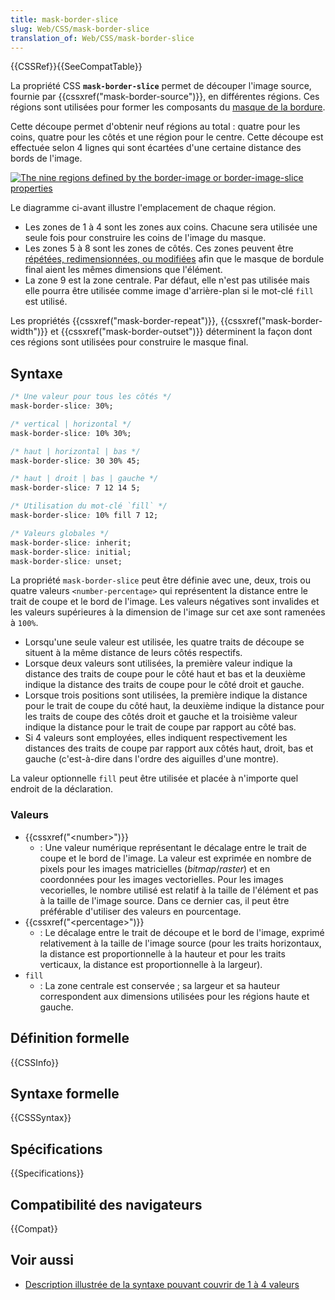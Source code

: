 ```yaml
---
title: mask-border-slice
slug: Web/CSS/mask-border-slice
translation_of: Web/CSS/mask-border-slice
---
```


{{CSSRef}}{{SeeCompatTable}}

La propriété CSS **`mask-border-slice`** permet de découper l'image source, fournie par {{cssxref("mask-border-source")}}, en différentes régions. Ces régions sont utilisées pour former les composants du [masque de la bordure](/fr/docs/Web/CSS/mask-border).

Cette découpe permet d'obtenir neuf régions au total : quatre pour les coins, quatre pour les côtés et une région pour le centre. Cette découpe est effectuée selon 4 lignes qui sont écartées d'une certaine distance des bords de l'image.

[![The nine regions defined by the border-image or border-image-slice properties](border-image-slice.png)](border-image-slice.png)

Le diagramme ci-avant illustre l'emplacement de chaque région.

- Les zones de 1 à 4 sont les zones aux coins. Chacune sera utilisée une seule fois pour construire les coins de l'image du masque.
- Les zones 5 à 8 sont les zones de côtés. Ces zones peuvent être [répétées, redimensionnées, ou modifiées](/fr/docs/Web/CSS/mask-border-repeat) afin que le masque de bordule final aient les mêmes dimensions que l'élément.
- La zone 9 est la zone centrale. Par défaut, elle n'est pas utilisée mais elle pourra être utilisée comme image d'arrière-plan si le mot-clé `fill` est utilisé.

Les propriétés {{cssxref("mask-border-repeat")}}, {{cssxref("mask-border-width")}} et {{cssxref("mask-border-outset")}} déterminent la façon dont ces régions sont utilisées pour construire le masque final.

## Syntaxe

```css
/* Une valeur pour tous les côtés */
mask-border-slice: 30%;

/* vertical | horizontal */
mask-border-slice: 10% 30%;

/* haut | horizontal | bas */
mask-border-slice: 30 30% 45;

/* haut | droit | bas | gauche */
mask-border-slice: 7 12 14 5;

/* Utilisation du mot-clé `fill` */
mask-border-slice: 10% fill 7 12;

/* Valeurs globales */
mask-border-slice: inherit;
mask-border-slice: initial;
mask-border-slice: unset;
```

La propriété `mask-border-slice` peut être définie avec une, deux, trois ou quatre valeurs `<number-percentage>` qui représentent la distance entre le trait de coupe et le bord de l'image. Les valeurs négatives sont invalides et les valeurs supérieures à la dimension de l'image sur cet axe sont ramenées à `100%`.

- Lorsqu'une seule valeur est utilisée, les quatre traits de découpe se situent à la même distance de leurs côtés respectifs.
- Lorsque deux valeurs sont utilisées, la première valeur indique la distance des traits de coupe pour le côté haut et bas et la deuxième indique la distance des traits de coupe pour le côté droit et gauche.
- Lorsque trois positions sont utilisées, la première indique la distance pour le trait de coupe du côté haut, la deuxième indique la distance pour les traits de coupe des côtés droit et gauche et la troisième valeur indique la distance pour le trait de coupe par rapport au côté bas.
- Si 4 valeurs sont employées, elles indiquent respectivement les distances des traits de coupe par rapport aux côtés haut, droit, bas et gauche (c'est-à-dire dans l'ordre des aiguilles d'une montre).

La valeur optionnelle `fill` peut être utilisée et placée à n'importe quel endroit de la déclaration.

### Valeurs

- {{cssxref("&lt;number&gt;")}}
  - : Une valeur numérique représentant le décalage entre le trait de coupe et le bord de l'image. La valeur est exprimée en nombre de pixels pour les images matricielles (_bitmap_/_raster_) et en coordonnées pour les images vectorielles. Pour les images vecorielles, le nombre utilisé est relatif à la taille de l'élément et pas à la taille de l'image source. Dans ce dernier cas, il peut être préférable d'utiliser des valeurs en pourcentage.
- {{cssxref("&lt;percentage&gt;")}}
  - : Le décalage entre le trait de découpe et le bord de l'image, exprimé relativement à la taille de l'image source (pour les traits horizontaux, la distance est proportionnelle à la hauteur et pour les traits verticaux, la distance est proportionnelle à la largeur).
- `fill`
  - : La zone centrale est conservée ; sa largeur et sa hauteur correspondent aux dimensions utilisées pour les régions haute et gauche.

## Définition formelle

{{CSSInfo}}

## Syntaxe formelle

{{CSSSyntax}}

## Spécifications

{{Specifications}}

## Compatibilité des navigateurs

{{Compat}}

## Voir aussi

- [Description illustrée de la syntaxe pouvant couvrir de 1 à 4 valeurs](/fr/docs/Web/CSS/Shorthand_properties#quelques_cas_aux_limites_%c3%a9pineux)
